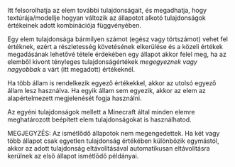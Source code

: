 Itt felsorolhatja az elem további tulajdonságait, és megadhatja, hogy textúrája/modellje hogyan változik az állapotot alkotó tulajdonságok értékeinek adott kombinációja függvényében.

Egy elem tulajdonsága bármilyen számot (egész vagy törtszámot) vehet fel értéknek, ezért a részletesség követésének elkerülése és a közeli értékek megadásának lehetővé tétele érdekében egy állapot akkor felel meg, ha az elemből kivont tényleges tulajdonságértékek _megegyeznek vagy nagyobbak_ a várt (itt megadott) értékeknél.

Ha több állam is rendelkezik egyező értékekkel, akkor az utolsó egyező állam lesz használva. Ha egyik állam sem egyezik, akkor az elem az alapértelmezett megjelenését fogja használni.

Az egyéni tulajdonságok mellett a Minecraft által minden elemre meghatározott beépített elem tulajdonságokat is használhatod.

MEGJEGYZÉS: Az ismétlődő állapotok nem megengedettek. Ha két vagy több állapot csak egyetlen tulajdonság értékében különbözik egymástól, akkor az adott tulajdonság eltávolításával automatikusan eltávolításra kerülnek az első állapot ismétlődő példányai.